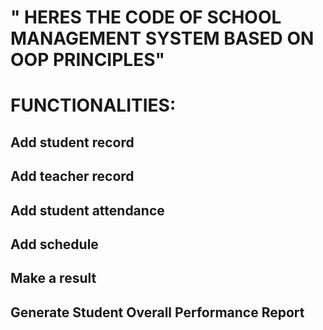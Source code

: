 # " HERES THE CODE OF SCHOOL MANAGEMENT SYSTEM BASED ON OOP PRINCIPLES" 




# FUNCTIONALITIES:

## Add student record
## Add teacher record
## Add student attendance
## Add schedule
## Make a result 
## Generate Student Overall Performance Report
